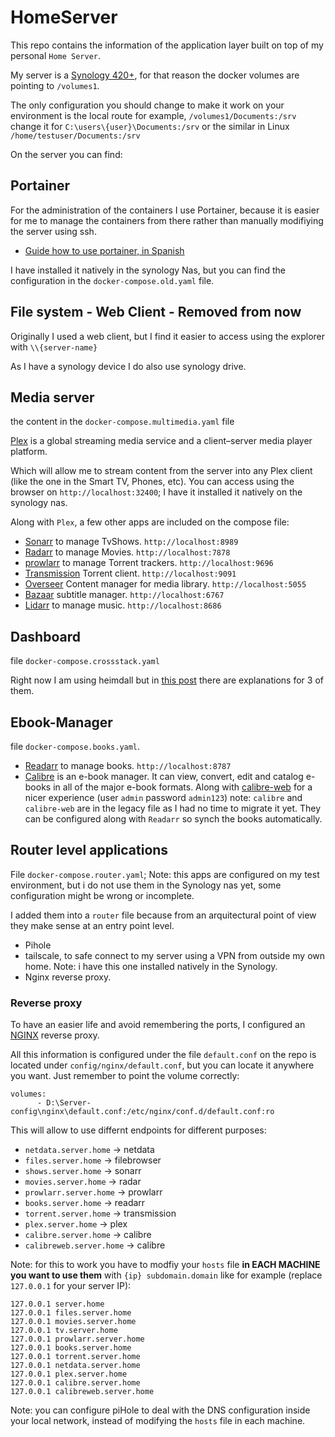 # HomeServer
This repo contains the information of the application layer built on top of my personal `Home Server`.

My server is a [Synology 420+](https://amzn.to/3vgVTok), for that reason the docker volumes are pointing to `/volumes1`.

The only configuration you should change to make it work on your environment is the local route for example, `/volumes1/Documents:/srv` change it for `C:\users\{user}\Documents:/srv` or the similar in Linux `/home/testuser/Documents:/srv`



On the server you can find:

## Portainer
For the administration of the containers I use Portainer, because it is easier for me to manage the containers from there rather than manually modifiying the server using ssh.
- [Guide how to use portainer, in Spanish](https://www.netmentor.es/entrada/introduccion-portainer-contenedores)

I have installed it natively in the synology Nas, but you can find the configuration in the `docker-compose.old.yaml` file.


## File system - Web Client - Removed from now
Originally I used a web client, but I find it easier to access using the explorer with `\\{server-name}`

As I have a synology device I do also use synology drive.


## Media server
the content in the `docker-compose.multimedia.yaml` file 

[Plex](https://www.netmentor.es/entrada/servidor-multimedia-casero) is a global streaming media service and a client–server media player platform.

Which will allow me to stream content from the server into any Plex client (like the one in the Smart TV, Phones, etc).
You can access using the browser on `http://localhost:32400`; I have it installed it natively on the synology nas.


Along with `Plex`, a few other apps are included on the compose file:
- [Sonarr](https://www.netmentor.es/entrada/sonarr-biblioteca-series) to manage TvShows. `http://localhost:8989`
- [Radarr](https://www.netmentor.es/entrada/radarr-biblioteca-peliculas) to manage Movies. `http://localhost:7878`
- [prowlarr](https://www.netmentor.es/entrada/introduccion-prowlarr) to manage Torrent trackers. `http://localhost:9696`
- [Transmission](https://www.netmentor.es/entrada/cliente-bittorrent-transmission) Torrent client. `http://localhost:9091`
- [Overseer](https://www.netmentor.es/entrada/overseerr-biblioteca-contenido) Content manager for media library. `http://localhost:5055`
- [Bazaar](https://www.netmentor.es/entrada/bazar-biblioteca-administrar-subtitulos) subtitle manager. `http://localhost:6767`
- [Lidarr](https://www.netmentor.es/entrada/biblioteca-musica-lidarr) to manage music. `http://localhost:8686`

## Dashboard
file `docker-compose.crossstack.yaml`

Right now I am using heimdall but in [this post](https://www.netmentor.es/entrada/dashboard-servidor-casero) there are explanations for 3 of them.

## Ebook-Manager
file `docker-compose.books.yaml`.

- [Readarr](https://github.com/Readarr/Readarr) to manage books. `http://localhost:8787`
- [Calibre](https://github.com/kovidgoyal/calibre) is an e-book manager. It can view, convert, edit and catalog e-books in all of the major e-book formats. Along with [calibre-web](https://github.com/janeczku/calibre-web) for a nicer experience (user `admin` password `admin123`)
note: `calibre` and `calibre-web` are in the legacy file as I had no time to migrate it yet. They can be configured along with `Readarr` so synch the books automatically.




## Router level applications 
File `docker-compose.router.yaml`; Note: this apps are configured on my test environment, but i do not use them in the Synology nas yet, some configuration might be wrong or incomplete.

I added them into a `router` file because from an arquitectural point of view they make sense at an entry point level.

- Pihole
- tailscale, to safe connect to my server using a VPN from outside my own home. Note: i have this one installed natively in the Synology.
- Nginx reverse proxy.

### Reverse proxy
To have an easier life and avoid remembering the ports, I configured an [NGINX](https://github.com/nginx/nginx) reverse proxy.

All this information is configured under the file `default.conf` on the repo is located under `config/nginx/default.conf`, but you can locate it anywhere you want. Just remember to point the volume correctly:
```
volumes:
      - D:\Server-config\nginx\default.conf:/etc/nginx/conf.d/default.conf:ro
```

This will allow to use differnt endpoints for different purposes:
- `netdata.server.home` -> netdata
- `files.server.home` -> filebrowser
- `shows.server.home` -> sonarr
- `movies.server.home` -> radar
- `prowlarr.server.home` -> prowlarr
- `books.server.home` -> readarr
- `torrent.server.home` -> transmission
- `plex.server.home` -> plex
- `calibre.server.home` -> calibre
- `calibreweb.server.home` -> calibre

Note: for this to work you have to modfiy your `hosts` file **in EACH MACHINE you want to use them** with `{ip} subdomain.domain` like for example (replace `127.0.0.1` for your server IP):
```
127.0.0.1 server.home
127.0.0.1 files.server.home
127.0.0.1 movies.server.home
127.0.0.1 tv.server.home
127.0.0.1 prowlarr.server.home
127.0.0.1 books.server.home
127.0.0.1 torrent.server.home
127.0.0.1 netdata.server.home
127.0.0.1 plex.server.home
127.0.0.1 calibre.server.home
127.0.0.1 calibreweb.server.home
```

Note: you can configure piHole to deal with the DNS configuration inside your local network, instead of modifying the `hosts` file in each machine.
